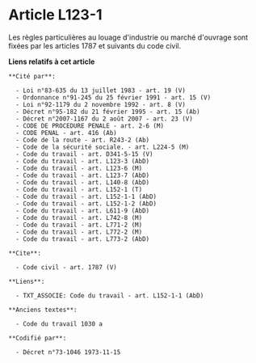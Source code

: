# Article L123-1

Les règles particulières au louage d'industrie ou marché d'ouvrage sont fixées par les articles 1787 et suivants du code
civil.

**Liens relatifs à cet article**

	**Cité par**:

	  - Loi n°83-635 du 13 juillet 1983 - art. 19 (V)
	  - Ordonnance n°91-245 du 25 février 1991 - art. 15 (V)
	  - Loi n°92-1179 du 2 novembre 1992 - art. 8 (V)
	  - Décret n°95-182 du 21 février 1995 - art. 15 (Ab)
	  - Décret n°2007-1167 du 2 août 2007 - art. 23 (V)
	  - CODE DE PROCEDURE PENALE - art. 2-6 (M)
	  - CODE PENAL - art. 416 (Ab)
	  - Code de la route - art. R243-2 (Ab)
	  - Code de la sécurité sociale. - art. L224-5 (M)
	  - Code du travail - art. D341-5-15 (V)
	  - Code du travail - art. L123-3 (AbD)
	  - Code du travail - art. L123-6 (M)
	  - Code du travail - art. L123-7 (AbD)
	  - Code du travail - art. L140-8 (AbD)
	  - Code du travail - art. L152-1 (T)
	  - Code du travail - art. L152-1-1 (AbD)
	  - Code du travail - art. L152-1-2 (AbD)
	  - Code du travail - art. L611-9 (AbD)
	  - Code du travail - art. L742-8 (M)
	  - Code du travail - art. L771-2 (M)
	  - Code du travail - art. L772-2 (M)
	  - Code du travail - art. L773-2 (AbD)

	**Cite**:

	  - Code civil - art. 1787 (V)

	**Liens**:

	  - TXT_ASSOCIE: Code du travail - art. L152-1-1 (AbD)

	**Anciens textes**:

	  - Code du travail 1030 a

	**Codifié par**:

	  - Décret n°73-1046 1973-11-15
